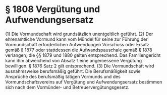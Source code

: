 # § 1808 Vergütung und Aufwendungsersatz
(1) Die Vormundschaft wird grundsätzlich unentgeltlich geführt.
(2) Der ehrenamtliche Vormund kann vom Mündel für seine zur Führung der Vormundschaft erforderlichen Aufwendungen Vorschuss oder Ersatz gemäß § 1877 oder stattdessen die Aufwandspauschale gemäß § 1878 verlangen; die §§ 1879 und 1880 gelten entsprechend. Das Familiengericht kann ihm abweichend von Absatz 1 eine angemessene Vergütung bewilligen. § 1876 Satz 2 gilt entsprechend.
(3) Die Vormundschaft wird ausnahmsweise berufsmäßig geführt. Die Berufsmäßigkeit sowie Ansprüche des berufsmäßig tätigen Vormunds und des Vormundschaftsvereins auf Vergütung und Aufwendungsersatz bestimmen sich nach dem Vormünder- und Betreuervergütungsgesetz.